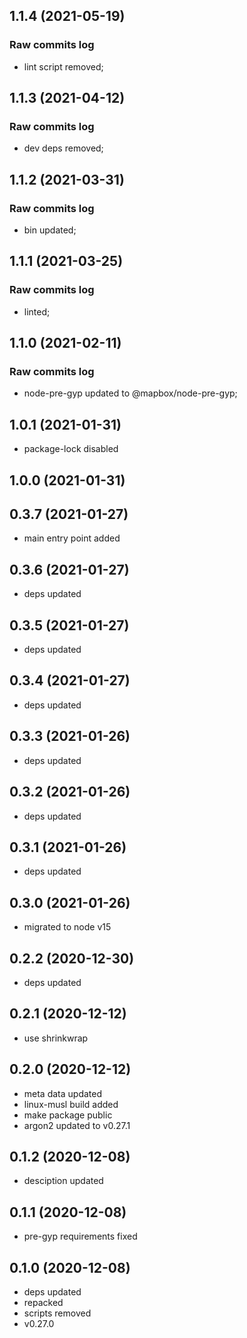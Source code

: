 ## 1.1.4 (2021-05-19)

### Raw commits log

-   lint script removed;

## 1.1.3 (2021-04-12)

### Raw commits log

-   dev deps removed;

## 1.1.2 (2021-03-31)

### Raw commits log

-   bin updated;

## 1.1.1 (2021-03-25)

### Raw commits log

-   linted;

## 1.1.0 (2021-02-11)

### Raw commits log

-   node-pre-gyp updated to @mapbox/node-pre-gyp;

## 1.0.1 (2021-01-31)

-   package-lock disabled

## 1.0.0 (2021-01-31)

## 0.3.7 (2021-01-27)

-   main entry point added

## 0.3.6 (2021-01-27)

-   deps updated

## 0.3.5 (2021-01-27)

-   deps updated

## 0.3.4 (2021-01-27)

-   deps updated

## 0.3.3 (2021-01-26)

-   deps updated

## 0.3.2 (2021-01-26)

-   deps updated

## 0.3.1 (2021-01-26)

-   deps updated

## 0.3.0 (2021-01-26)

-   migrated to node v15

## 0.2.2 (2020-12-30)

-   deps updated

## 0.2.1 (2020-12-12)

-   use shrinkwrap

## 0.2.0 (2020-12-12)

-   meta data updated
-   linux-musl build added
-   make package public
-   argon2 updated to v0.27.1

## 0.1.2 (2020-12-08)

-   desciption updated

## 0.1.1 (2020-12-08)

-   pre-gyp requirements fixed

## 0.1.0 (2020-12-08)

-   deps updated
-   repacked
-   scripts removed
-   v0.27.0
